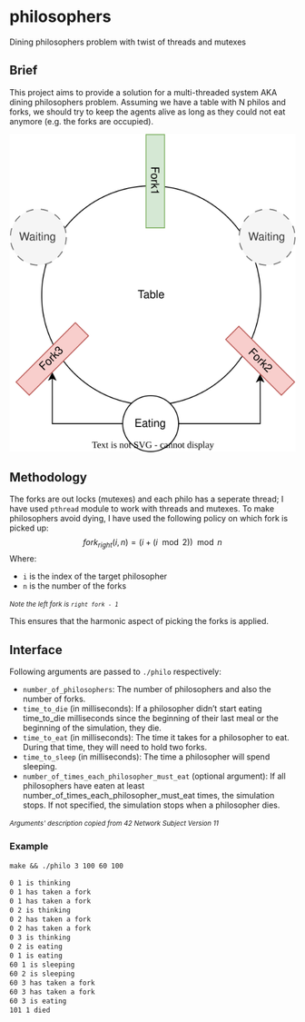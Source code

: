 # philosophers
Dining philosophers problem with twist of threads and mutexes

## Brief
This project aims to provide a solution for a multi-threaded system AKA dining philosophers problem.
Assuming we have a table with N philos and forks, we should try to keep the agents alive as long as they could not eat anymore (e.g. the forks are occupied).

![Dining philosophers ](./visual.drawio.svg)

## Methodology
The forks are out locks (mutexes) and each philo has a seperate thread; I have used `pthread` module to work with threads and mutexes.
To make philosophers avoid dying, I have used the following policy on which fork is picked up:
$$
fork_{right}(i, n) = (i + (i \mod 2)) \mod n
$$
Where:
- `i` is the index of the target philosopher
- `n` is the number of the forks

<small>*Note the left fork is `right fork - 1`*</small>

This ensures that the harmonic aspect of picking the forks is applied.

## Interface
Following arguments are passed to `./philo` respectively:
- `number_of_philosophers`: The number of philosophers and also the number
of forks.
- `time_to_die` (in milliseconds): If a philosopher didn’t start eating time_to_die
milliseconds since the beginning of their last meal or the beginning of the simulation, they die.
- `time_to_eat` (in milliseconds): The time it takes for a philosopher to eat.
During that time, they will need to hold two forks.
- `time_to_sleep` (in milliseconds): The time a philosopher will spend sleeping.
- `number_of_times_each_philosopher_must_eat` (optional argument): If all
philosophers have eaten at least number_of_times_each_philosopher_must_eat
times, the simulation stops. If not specified, the simulation stops when a
philosopher dies.

<small>*Arguments' description copied from 42 Network Subject Version 11*</small>

### Example
```
make && ./philo 3 100 60 100
```
```
0 1 is thinking
0 1 has taken a fork
0 1 has taken a fork
0 2 is thinking
0 2 has taken a fork
0 2 has taken a fork
0 3 is thinking
0 2 is eating
0 1 is eating
60 1 is sleeping
60 2 is sleeping
60 3 has taken a fork
60 3 has taken a fork
60 3 is eating
101 1 died
```
